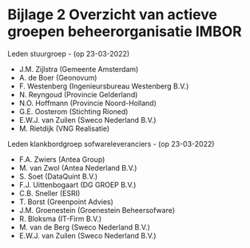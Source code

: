 # Bijlage 2 Overzicht van actieve groepen beheerorganisatie IMBOR

<aside class="note" title="groepen aanpassen naar wat we weten">
</aside>

Leden stuurgroep - (op 23-03-2022)
* J.M. Zijlstra (Gemeente Amsterdam)
* A. de Boer (Geonovum)
* F. Westenberg (Ingenieursbureau Westenberg B.V.)
* N. Reyngoud (Provincie Gelderland) 
* N.O. Hoffmann (Provincie Noord-Holland)
* G.E. Oosterom (Stichting Rioned)
* E.W.J. van Zuilen (Sweco Nederland B.V.) 
* M. Rietdijk (VNG Realisatie) 


Leden klankbordgroep sofwareleveranciers - (op 23-03-2022) 
* F.A. Zwiers (Antea Group)
* M. van Zwol (Antea Nederland B.V.)
* S. Soet (DataQuint B.V.)
* F.J. Uittenbogaart (DG GROEP B.V.)
* C.B. Sneller (ESRI)
* T. Borst (Greenpoint Advies)
* J.M. Groenestein (Groenestein Beheersofware)
* R. Bloksma (IT-Firm B.V.)
* M. van de Berg (Sweco Nederland B.V.)
* E.W.J. van Zuilen (Sweco Nederland B.V.) 
